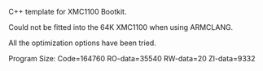 C++ template for XMC1100 Bootkit.

Could not be fitted into the 64K XMC1100 when using ARMCLANG.

All the optimization options have been tried.

Program Size: Code=164760 RO-data=35540 RW-data=20 ZI-data=9332  
